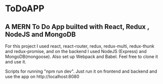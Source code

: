 # ToDoAPP 

## A MERN To Do App builted with React, Redux , NodeJS and MongoDB

For this project I used react, react-router, redux, redux-multi, redux-thunk and redux-promise, and on the backend I used NodeJS (Express) and MongoDB(mongoose). Also set up Webpack and Babel. Feel free to clone it and use it. 

Scripts for running "npm run dev". Just run it on frontend and backend and use the app on http://localhost:8080
